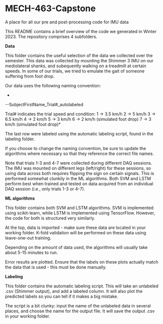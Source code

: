# MECH-463-Capstone
A place for all our pre and post-processing code for IMU data


This README contains a brief overview of the code we generated in Winter 2023. The repository comprises 4 subfolders.

**Data**

This folder contains the useful selection of the data we collected over the semester. This data was collected by mounting the Shimmer 3 IMU on our mediolateral shanks, and subequently walking on a treadmill at certain speeds. In some of our trials, we tried to emulate the gait of someone suffering from foot drop.


Our data uses the following naming convention:

*
--SubjectFirstName_Trial#_autolabeled

Trial# indicates the trial speed and condition:
1 -> 3.5 km/h
2 -> 5 km/h
3 -> 6.5 km/h
4 -> 2 km/h
5 -> 3 km/h
6 -> 2 km/h (simulated foot drop)
7 -> 3 km/h (simulated foot drop)*

The last row were labeled using the automatic labeling script, found in the labeling folder.

If you choose to change the naming convention, be sure to update the algorithms where necessary so that they reference the correct file names.

Note that trials 1-3 and 4-7 were collected during different DAQ sessions. The IMU was mounted on different legs (left/right) for these sessions, so using data across both requires flipping the sign on certain signals. This is performed somewhat clunkily in the ML algorithms. Both SVM and LSTM perform best when trained and tested on data acquired from an individual DAQ session (i.e., only trials 1-3 or 4-7).



**ML algorithms**

This folder contains both SVM and LSTM algorithms. SVM is implemented using scikit-learn, while LSTM is implemented using TensorFlow. However, the code for both is structured very similarly.

At the top, data is imported - make sure these data are located in your working folder. K-fold validation will be performed on these data using leave-one-out training.

Depending on the amount of data used, the algorithms will usually take about 5-15 minutes to run.

Error results are plotted. Ensure that the labels on these plots actually match the data that is used - this must be done manually.



**Labeling**

This folder contains the automatic labeling script. This will take an unlabeled .csv (Shimmer output), and add a labeled column. It will also plot the predicted labels so you can tell if it makes a big mistake.

The script is a bit clunky: input the name of the unlabeled data in several places, and choose the name for the output file. It will save the output .csv in your working folder.

